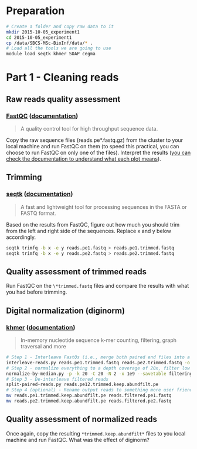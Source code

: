 # Preparation

```bash
# Create a folder and copy raw data to it
mkdir 2015-10-05_experiment1
cd 2015-10-05_experiment1
cp /data/SBCS-MSc-BioInf/data/* .
# Load all the tools we are going to use
module load seqtk khmer SOAP cegma
```

# Part 1 - Cleaning reads

## Raw reads quality assessment

### [FastQC](http://www.bioinformatics.babraham.ac.uk/projects/fastqc/) ([documentation](http://www.bioinformatics.babraham.ac.uk/projects/fastqc/Help/))
> A quality control tool for high throughput sequence data.

Copy the raw sequence files (reads.pe*.fastq.gz) from the cluster to your local machine and run FastQC on them (to speed this practical, you can choose to run FastQC on only one of the files).
Interpret the results ([you can check the documentation to understand what each plot means](http://www.bioinformatics.babraham.ac.uk/projects/fastqc/Help/3%20Analysis%20Modules/)).

## Trimming

### [seqtk](https://github.com/lh3/seqtk) ([documentation](http://manpages.ubuntu.com/manpages/vivid/man1/seqtk.1.html))
> A fast and lightweight tool for processing sequences in the FASTA or FASTQ format.

Based on the results from FastQC, figure out how much you should trim from the left and right side of the sequences.
Replace x and y below accordingly.

```bash
seqtk trimfq -b x -e y reads.pe1.fastq > reads.pe1.trimmed.fastq
seqtk trimfq -b x -e y reads.pe2.fastq > reads.pe2.trimmed.fastq
```

## Quality assessment of trimmed reads
Run FastQC on the ```\*trimmed.fastq``` files and compare the results with what you had before trimming.

## Digital normalization (diginorm)

### [khmer](https://github.com/ged-lab/khmer) ([documentation](http://khmer.readthedocs.org/en/v2.0/))
> In-memory nucleotide sequence k-mer counting, filtering, graph traversal and more

```bash
# Step 1 - Interleave FastQs (i.e., merge both paired end files into a single file as a requirement of khmer)
interleave-reads.py reads.pe1.trimmed.fastq reads.pe2.trimmed.fastq -o reads.pe12.trimmed.fastq
# Step 2 - normalize everything to a depth coverage of 20x, filter low abundance khmers, remove orphaned reads
normalize-by-median.py -p -k 20 -C 20 -N 2 -x 1e9 --savetable filteringtable.kh  reads.pe12.trimmed.fastq && filter-abund.py -V filteringtable.kh *.keep && extract-paired-reads.py *.abundfilt
# Step 3 - De-interleave filtered reads
split-paired-reads.py reads.pe12.trimmed.keep.abundfilt.pe
# Step 4 (optional) - Rename output reads to something more user friendly
mv reads.pe1.trimmed.keep.abundfilt.pe reads.filtered.pe1.fastq
mv reads.pe2.trimmed.keep.abundfilt.pe reads.filtered.pe2.fastq
```

## Quality assessment of normalized reads
Once again, copy the resulting ```*trimmed.keep.abundfilt*``` files to you local machine and run FastQC. What was the effect of diginorm?
